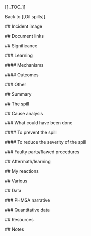 \[\[ \_TOC_]]

Back to [[Oil spills]].

\## Incident image

\## Document links

\## Significance

\### Learning

\#### Mechanisms

\#### Outcomes

\### Other

\## Summary

\## The spill

\## Cause analysis

\### What could have been done

\#### To prevent the spill

\#### To reduce the severity of the spill

\### Faulty parts/flawed procedures

\## Aftermath/learning

\## My reactions

\## Various

\## Data

\### PHMSA narrative

\### Quantitative data

\## Resources

\## Notes